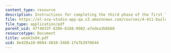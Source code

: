 ```yaml
---
content_type: resource
description: Instructions for completing the third phase of the first lab assignment.
file: https://ol-ocw-studio-app-qa.s3.amazonaws.com/courses/4-411-building-technology-laboratory-spring-2004/8e420a100604481034b01fe7b3976644_week3s04.pdf
file_type: application/pdf
parent_uid: 47f4033f-8306-6168-0902-a7edea3b6b60
resourcetype: Document
title: week3s04.pdf
uid: 8e420a10-0604-4810-34b0-1fe7b3976644
---
```

